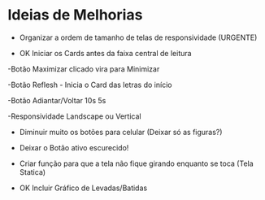 # Ideias de Melhorias

- Organizar a ordem de tamanho de telas de responsividade (URGENTE)

- OK Iniciar os Cards antes da faixa central de leitura

-Botão Maximizar clicado vira para Minimizar

-Botão Reflesh - Inicia o Card das letras do início

-Botão Adiantar/Voltar 10s 5s

-Responsividade Landscape ou Vertical

- Diminuir muito os botões para celular (Deixar só as figuras?) 
  
- Deixar o Botão ativo escurecido! 

- Criar função para que a tela não fique girando enquanto se toca (Tela Statica)

- OK Incluir Gráfico de Levadas/Batidas 